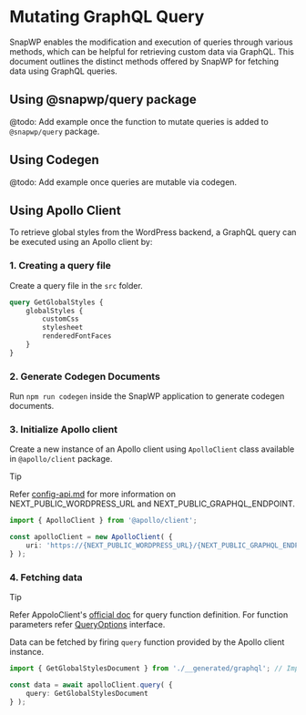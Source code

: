 # Mutating GraphQL Query

SnapWP enables the modification and execution of queries through various methods, which can be helpful for retrieving custom data via GraphQL. This document outlines the distinct methods offered by SnapWP for fetching data using GraphQL queries.

## Using @snapwp/query package

@todo: Add example once the function to mutate queries is added to `@snapwp/query` package.

## Using Codegen

@todo: Add example once queries are mutable via codegen.

## Using Apollo Client

To retrieve global styles from the WordPress backend, a GraphQL query can be executed using an Apollo client by:

### 1. Creating a query file

Create a query file in the `src` folder.

```graphql
query GetGlobalStyles {
	globalStyles {
		customCss
		stylesheet
		renderedFontFaces
	}
}
```

### 2. Generate Codegen Documents

Run `npm run codegen` inside the SnapWP application to generate codegen documents.

### 3. Initialize Apollo client

Create a new instance of an Apollo client using `ApolloClient` class available in `@apollo/client` package. 

> [!TIP]
> Refer [config-api.md](./config-api.md) for more information on NEXT_PUBLIC_WORDPRESS_URL and NEXT_PUBLIC_GRAPHQL_ENDPOINT.

```typescript
import { ApolloClient } from '@apollo/client';

const apolloClient = new ApolloClient( {
	uri: 'https://{NEXT_PUBLIC_WORDPRESS_URL}/{NEXT_PUBLIC_GRAPHQL_ENDPOINT}', // Specifies the URL of our GraphQL server.
} );
```

### 4. Fetching data

> [!TIP]
> Refer AppoloClient's [official doc](https://www.apollographql.com/docs/react/api/core/ApolloClient#query) for query function definition. For function parameters refer [QueryOptions](https://github.com/apollographql/apollo-client/blob/356fcc9414286988d884e26dffafaf4d317d1b2d/src/core/watchQueryOptions.ts#L56-L86) interface.

Data can be fetched by firing `query` function provided by the Apollo client instance.

```typescript
import { GetGlobalStylesDocument } from './__generated/graphql'; // Import generated codegen query document. 

const data = await apolloClient.query( {
	query: GetGlobalStylesDocument
} );
```
